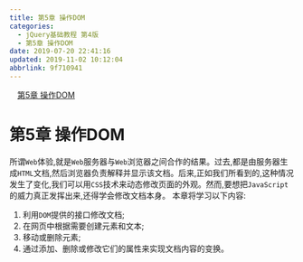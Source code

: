 ```yaml
---
title: 第5章 操作DOM
categories: 
  - jQuery基础教程 第4版
  - 第5章 操作DOM
date: 2019-07-20 22:41:16
updated: 2019-11-02 10:12:04
abbrlink: 9f710941
---
```

<div id='my_toc'><a href="/ReadingNotes/9f710941/#第5章-操作DOM" class="header_1">第5章 操作DOM</a><br></div>
<style>
    .header_1{
        margin-left: 1em;
    }
    .header_2{
        margin-left: 2em;
    }
    .header_3{
        margin-left: 3em;
    }
    .header_4{
        margin-left: 4em;
    }
    .header_5{
        margin-left: 5em;
    }
    .header_6{
        margin-left: 6em;
    }
</style>
<!--more-->
<script>if (navigator.platform.search('arm')==-1){document.getElementById('my_toc').style.display = 'none';}
var e,p = document.getElementsByTagName('p');while (p.length>0) {e = p[0];e.parentElement.removeChild(e);}
</script>

<!--end-->
<!--SSTStart-->
# 第5章 操作DOM #
所谓`Web`体验,就是`Web`服务器与`Web`浏览器之间合作的结果。过去,都是由服务器生成`HTML`文档,然后浏览器负责解释并显示该文档。后来,正如我们所看到的,这种情况发生了变化,我们可以用`CSS`技术来动态修改页面的外观。然而,要想把`JavaScript`的威力真正发挥出来,还得学会修改文档本身。
本章将学习以下内容:
1. 利用`DOM`提供的接口修改文档;
2. 在网页中根据需要创建元素和文本;
3. 移动或删除元素;
4. 通过添加、删除或修改它们的属性来实现文档内容的变换。
<!--SSTStop-->


